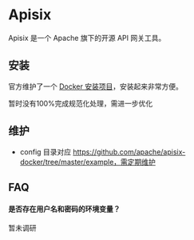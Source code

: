 # Apisix

Apisix 是一个 Apache 旗下的开源 API 网关工具。

## 安装

官方维护了一个 [Docker 安装项目](https://github.com/apache/apisix-docker)，安装起来非常方便。  

暂时没有100%完成规范化处理，需进一步优化

## 维护

* config 目录对应 https://github.com/apache/apisix-docker/tree/master/example，需定期维护

## FAQ

#### 是否存在用户名和密码的环境变量？

暂未调研


